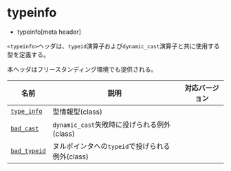 # typeinfo
* typeinfo[meta header]

`<typeinfo>`ヘッダは、`typeid`演算子および`dynamic_cast`演算子と共に使用する型を定義する。

本ヘッダはフリースタンディング環境でも提供される。

| 名前 | 説明 | 対応バージョン |
|------------------------------------------|-------------------------------------------------|-------|
| [`type_info`](typeinfo/type_info.md)   | 型情報型(class) | |
| [`bad_cast`](typeinfo/bad_cast.md)     | `dynamic_cast`失敗時に投げられる例外(class) | |
| [`bad_typeid`](typeinfo/bad_typeid.md) | ヌルポインタへの`typeid`で投げられる例外(class) | |

